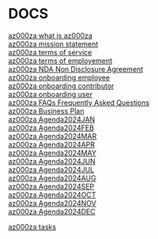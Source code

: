 # DOCS
[az000za what is az000za]()<br>
[az000za mission statement]()<br>
[az000za terms of service]()<br>
[az000za terms of employement]()<br>
[az000za NDA Non Disclosure Agreement]()<br>
[az000za onboarding employee]()<br>
[az000za onboarding contributor]()<br>
[az000za onboarding user]()<br>
[az000za FAQs Frequently Asked Questions]()<br>
[az000za Business Plan]()<br>
  [az000za Agenda2024JAN]()<br>
  [az000za Agenda2024FEB]()<br>
  [az000za Agenda2024MAR]()<br>
  [az000za Agenda2024APR]()<br>
  [az000za Agenda2024MAY]()<br>
  [az000za Agenda2024JUN]()<br>
  [az000za Agenda2024JUL]()<br>
  [az000za Agenda2024AUG]()<br>
  [az000za Agenda2024SEP]()<br>
  [az000za Agenda2024OCT]()<br>
  [az000za Agenda2024NOV]()<br>
  [az000za Agenda2024DEC]()<br>


[az000za tasks]()<br>
